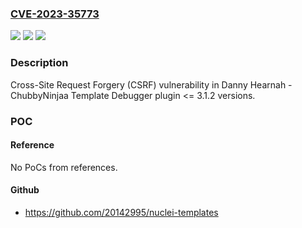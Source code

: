 ### [CVE-2023-35773](https://cve.mitre.org/cgi-bin/cvename.cgi?name=CVE-2023-35773)
![](https://img.shields.io/static/v1?label=Product&message=Template%20Debugger&color=blue)
![](https://img.shields.io/static/v1?label=Version&message=n%2Fa%3C%3D%203.1.2%20&color=brighgreen)
![](https://img.shields.io/static/v1?label=Vulnerability&message=CWE-352%20Cross-Site%20Request%20Forgery%20(CSRF)&color=brighgreen)

### Description

Cross-Site Request Forgery (CSRF) vulnerability in Danny Hearnah - ChubbyNinjaa Template Debugger plugin <= 3.1.2 versions.

### POC

#### Reference
No PoCs from references.

#### Github
- https://github.com/20142995/nuclei-templates

